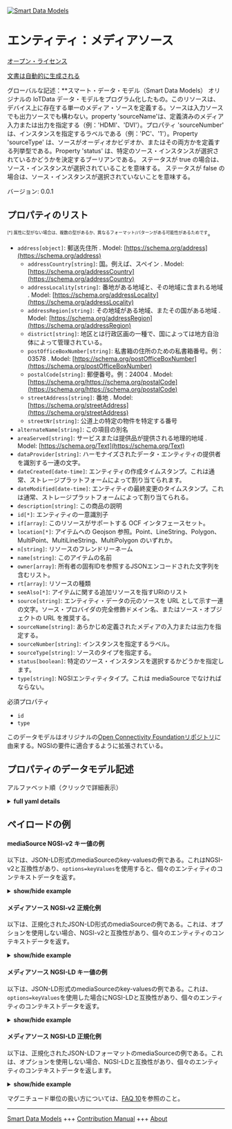 <!-- 10-Header -->    
[![Smart Data Models](https://smartdatamodels.org/wp-content/uploads/2022/01/SmartDataModels_logo.png "Logo")](https://smartdatamodels.org)    
エンティティ：メディアソース    
==============<!-- /10-Header -->    
<!-- 15-License -->    
[オープン・ライセンス](https://github.com/smart-data-models//dataModel.OCF/blob/master/mediaSource/LICENSE.md)    
[文書は自動的に生成される](https://docs.google.com/presentation/d/e/2PACX-1vTs-Ng5dIAwkg91oTTUdt8ua7woBXhPnwavZ0FxgR8BsAI_Ek3C5q97Nd94HS8KhP-r_quD4H0fgyt3/pub?start=false&loop=false&delayms=3000#slide=id.gb715ace035_0_60)    
<!-- /15-License -->    
<!-- 20-Description -->    
グローバルな記述：**スマート・データ・モデル（Smart Data Models） オリジナルの IoTData データ・モデルをプログラム化したもの。このリソースは、デバイス上に存在する単一のメディア・ソースを定義する。ソースは入力ソースでも出力ソースでも構わない。property 'sourceName'は、定義済みのメディア入力または出力を指定する（例：'HDMI'、'DVI'）。プロパティ 'sourceNumber' は、インスタンスを指定するラベルである（例：'PC'、'1'）。Property 'sourceType' は、ソースがオーディオかビデオか、またはその両方かを定義する列挙型である。Property 'status' は、特定のソース・インスタンスが選択されているかどうかを決定するブーリアンである。  ステータスが true の場合は、ソース・インスタンスが選択されていることを意味する。  ステータスが false の場合は、ソース・インスタンスが選択されていないことを意味する。    
バージョン: 0.0.1    
<!-- /20-Description -->    
<!-- 30-PropertiesList -->    
## プロパティのリスト    
<sup><sub>[*] 属性に型がない場合は、複数の型があるか、異なるフォーマット/パターンがある可能性があるためです</sub></sup>。    
- `address[object]`: 郵送先住所  . Model: [https://schema.org/address](https://schema.org/address)	- `addressCountry[string]`: 国。例えば、スペイン  . Model: [https://schema.org/addressCountry](https://schema.org/addressCountry)    
	- `addressLocality[string]`: 番地がある地域と、その地域に含まれる地域  . Model: [https://schema.org/addressLocality](https://schema.org/addressLocality)    
	- `addressRegion[string]`: その地域がある地域、またその国がある地域  . Model: [https://schema.org/addressRegion](https://schema.org/addressRegion)    
	- `district[string]`: 地区とは行政区画の一種で、国によっては地方自治体によって管理されている。      
	- `postOfficeBoxNumber[string]`: 私書箱の住所のための私書箱番号。例：03578  . Model: [https://schema.org/postOfficeBoxNumber](https://schema.org/postOfficeBoxNumber)    
	- `postalCode[string]`: 郵便番号。例：24004  . Model: [https://schema.org/https://schema.org/postalCode](https://schema.org/https://schema.org/postalCode)    
	- `streetAddress[string]`: 番地  . Model: [https://schema.org/streetAddress](https://schema.org/streetAddress)    
	- `streetNr[string]`: 公道上の特定の物件を特定する番号      
- `alternateName[string]`: この項目の別名  - `areaServed[string]`: サービスまたは提供品が提供される地理的地域  . Model: [https://schema.org/Text](https://schema.org/Text)- `dataProvider[string]`: ハーモナイズされたデータ・エンティティの提供者を識別する一連の文字。  - `dateCreated[date-time]`: エンティティの作成タイムスタンプ。これは通常、ストレージプラットフォームによって割り当てられます。  - `dateModified[date-time]`: エンティティの最終変更のタイムスタンプ。これは通常、ストレージプラットフォームによって割り当てられる。  - `description[string]`: この商品の説明  - `id[*]`: エンティティの一意識別子  - `if[array]`: このリソースがサポートする OCF インタフェースセット。  - `location[*]`: アイテムへの Geojson 参照。Point、LineString、Polygon、MultiPoint、MultiLineString、MultiPolygon のいずれか。  - `n[string]`: リソースのフレンドリーネーム  - `name[string]`: このアイテムの名前  - `owner[array]`: 所有者の固有IDを参照するJSONエンコードされた文字列を含むリスト。  - `rt[array]`: リソースの種類  - `seeAlso[*]`: アイテムに関する追加リソースを指すURIのリスト  - `source[string]`: エンティティ・データの元のソースを URL として示す一連の文字。ソース・プロバイダの完全修飾ドメイン名、またはソース・オブジェクトの URL を推奨する。  - `sourceName[string]`: あらかじめ定義されたメディアの入力または出力を指定する。  - `sourceNumber[string]`: インスタンスを指定するラベル。  - `sourceType[string]`: ソースのタイプを指定する。  - `status[boolean]`: 特定のソース・インスタンスを選択するかどうかを指定します。  - `type[string]`: NGSIエンティティタイプ。これは mediaSource でなければならない。  <!-- /30-PropertiesList -->    
<!-- 35-RequiredProperties -->    
必須プロパティ    
- `id`  - `type`  <!-- /35-RequiredProperties -->    
<!-- 40-RequiredProperties -->    
このデータモデルはオリジナルの[Open Connectivity Foundationリポジトリ](https://github.com/openconnectivityfoundation/IoTDataModels)に由来する。NGSIの要件に適合するように拡張されている。    
<!-- /40-RequiredProperties -->    
<!-- 50-DataModelHeader -->    
## プロパティのデータモデル記述    
アルファベット順（クリックで詳細表示）    
<!-- /50-DataModelHeader -->    
<!-- 60-ModelYaml -->    
<details><summary><strong>full yaml details</strong></summary>      
```yaml    
mediaSource:      
  description: 'Smart Data Models Program adaptation of the original IoTData data Models. This Resource defines a single media source that exists on a device. The source can be an input source or output source, this resource is agnostic of that. The Property ''sourceName'' specifies a pre-defined media input or output (e.g.''HDMI'', ''DVI''). The Property ''sourceNumber'' is a label to specify the instance (e.g. ''PC'', ''1''). The Property ''sourceType'' is an enumeration defining whether the source is audio, video or both. The Property ''status'' is a boolean that determines if the specific source instance is selected or not.  A status of true means that the source instance is selected.  A status of false means that the source instance is not selected.'      
  properties:      
    address:      
      description: The mailing address      
      properties:      
        addressCountry:      
          description: 'The country. For example, Spain'      
          type: string      
          x-ngsi:      
            model: https://schema.org/addressCountry      
            type: Property      
        addressLocality:      
          description: 'The locality in which the street address is, and which is in the region'      
          type: string      
          x-ngsi:      
            model: https://schema.org/addressLocality      
            type: Property      
        addressRegion:      
          description: 'The region in which the locality is, and which is in the country'      
          type: string      
          x-ngsi:      
            model: https://schema.org/addressRegion      
            type: Property      
        district:      
          description: 'A district is a type of administrative division that, in some countries, is managed by the local government'      
          type: string      
          x-ngsi:      
            type: Property      
        postOfficeBoxNumber:      
          description: 'The post office box number for PO box addresses. For example, 03578'      
          type: string      
          x-ngsi:      
            model: https://schema.org/postOfficeBoxNumber      
            type: Property      
        postalCode:      
          description: 'The postal code. For example, 24004'      
          type: string      
          x-ngsi:      
            model: https://schema.org/https://schema.org/postalCode      
            type: Property      
        streetAddress:      
          description: The street address      
          type: string      
          x-ngsi:      
            model: https://schema.org/streetAddress      
            type: Property      
        streetNr:      
          description: Number identifying a specific property on a public street      
          type: string      
          x-ngsi:      
            type: Property      
      type: object      
      x-ngsi:      
        model: https://schema.org/address      
        type: Property      
    alternateName:      
      description: An alternative name for this item      
      type: string      
      x-ngsi:      
        type: Property      
    areaServed:      
      description: The geographic area where a service or offered item is provided      
      type: string      
      x-ngsi:      
        model: https://schema.org/Text      
        type: Property      
    dataProvider:      
      description: A sequence of characters identifying the provider of the harmonised data entity      
      type: string      
      x-ngsi:      
        type: Property      
    dateCreated:      
      description: Entity creation timestamp. This will usually be allocated by the storage platform      
      format: date-time      
      type: string      
      x-ngsi:      
        type: Property      
    dateModified:      
      description: Timestamp of the last modification of the entity. This will usually be allocated by the storage platform      
      format: date-time      
      type: string      
      x-ngsi:      
        type: Property      
    description:      
      description: A description of this item      
      type: string      
      x-ngsi:      
        type: Property      
    id:      
      anyOf:      
        - description: Identifier format of any NGSI entity      
          maxLength: 256      
          minLength: 1      
          pattern: ^[\w\-\.\{\}\$\+\*\[\]`|~^@!,:\\]+$      
          type: string      
          x-ngsi:      
            type: Property      
        - description: Identifier format of any NGSI entity      
          format: uri      
          type: string      
          x-ngsi:      
            type: Property      
      description: Unique identifier of the entity      
      x-ngsi:      
        type: Property      
    if:      
      description: The OCF Interface set supported by this Resource.      
      items:      
        enum:      
          - oic.if.a      
          - oic.if.baseline      
        type: string      
      minItems: 2      
      readOnly: true      
      type: array      
      uniqueItems: true      
      x-ngsi:      
        type: Property      
    location:      
      description: 'Geojson reference to the item. It can be Point, LineString, Polygon, MultiPoint, MultiLineString or MultiPolygon'      
      oneOf:      
        - description: Geojson reference to the item. Point      
          properties:      
            bbox:      
              items:      
                type: number      
              minItems: 4      
              type: array      
            coordinates:      
              items:      
                type: number      
              minItems: 2      
              type: array      
            type:      
              enum:      
                - Point      
              type: string      
          required:      
            - type      
            - coordinates      
          title: GeoJSON Point      
          type: object      
          x-ngsi:      
            type: GeoProperty      
        - description: Geojson reference to the item. LineString      
          properties:      
            bbox:      
              items:      
                type: number      
              minItems: 4      
              type: array      
            coordinates:      
              items:      
                items:      
                  type: number      
                minItems: 2      
                type: array      
              minItems: 2      
              type: array      
            type:      
              enum:      
                - LineString      
              type: string      
          required:      
            - type      
            - coordinates      
          title: GeoJSON LineString      
          type: object      
          x-ngsi:      
            type: GeoProperty      
        - description: Geojson reference to the item. Polygon      
          properties:      
            bbox:      
              items:      
                type: number      
              minItems: 4      
              type: array      
            coordinates:      
              items:      
                items:      
                  items:      
                    type: number      
                  minItems: 2      
                  type: array      
                minItems: 4      
                type: array      
              type: array      
            type:      
              enum:      
                - Polygon      
              type: string      
          required:      
            - type      
            - coordinates      
          title: GeoJSON Polygon      
          type: object      
          x-ngsi:      
            type: GeoProperty      
        - description: Geojson reference to the item. MultiPoint      
          properties:      
            bbox:      
              items:      
                type: number      
              minItems: 4      
              type: array      
            coordinates:      
              items:      
                items:      
                  type: number      
                minItems: 2      
                type: array      
              type: array      
            type:      
              enum:      
                - MultiPoint      
              type: string      
          required:      
            - type      
            - coordinates      
          title: GeoJSON MultiPoint      
          type: object      
          x-ngsi:      
            type: GeoProperty      
        - description: Geojson reference to the item. MultiLineString      
          properties:      
            bbox:      
              items:      
                type: number      
              minItems: 4      
              type: array      
            coordinates:      
              items:      
                items:      
                  items:      
                    type: number      
                  minItems: 2      
                  type: array      
                minItems: 2      
                type: array      
              type: array      
            type:      
              enum:      
                - MultiLineString      
              type: string      
          required:      
            - type      
            - coordinates      
          title: GeoJSON MultiLineString      
          type: object      
          x-ngsi:      
            type: GeoProperty      
        - description: Geojson reference to the item. MultiLineString      
          properties:      
            bbox:      
              items:      
                type: number      
              minItems: 4      
              type: array      
            coordinates:      
              items:      
                items:      
                  items:      
                    items:      
                      type: number      
                    minItems: 2      
                    type: array      
                  minItems: 4      
                  type: array      
                type: array      
              type: array      
            type:      
              enum:      
                - MultiPolygon      
              type: string      
          required:      
            - type      
            - coordinates      
          title: GeoJSON MultiPolygon      
          type: object      
          x-ngsi:      
            type: GeoProperty      
      x-ngsi:      
        type: GeoProperty      
    n:      
      description: Friendly name of the Resource      
      maxLength: 64      
      readOnly: true      
      type: string      
      x-ngsi:      
        type: Property      
    name:      
      description: The name of this item      
      type: string      
      x-ngsi:      
        type: Property      
    owner:      
      description: A List containing a JSON encoded sequence of characters referencing the unique Ids of the owner(s)      
      items:      
        anyOf:      
          - description: Identifier format of any NGSI entity      
            maxLength: 256      
            minLength: 1      
            pattern: ^[\w\-\.\{\}\$\+\*\[\]`|~^@!,:\\]+$      
            type: string      
            x-ngsi:      
              type: Property      
          - description: Identifier format of any NGSI entity      
            format: uri      
            type: string      
            x-ngsi:      
              type: Property      
        description: Unique identifier of the entity      
        x-ngsi:      
          type: Property      
      type: array      
      x-ngsi:      
        type: Property      
    rt:      
      description: The Resource Type.      
      items:      
        enum:      
          - oic.r.mediasource      
        maxLength: 64      
        type: string      
      minItems: 1      
      readOnly: true      
      type: array      
      uniqueItems: true      
      x-ngsi:      
        type: Property      
    seeAlso:      
      description: list of uri pointing to additional resources about the item      
      oneOf:      
        - items:      
            format: uri      
            type: string      
          minItems: 1      
          type: array      
        - format: uri      
          type: string      
      x-ngsi:      
        type: Property      
    source:      
      description: 'A sequence of characters giving the original source of the entity data as a URL. Recommended to be the fully qualified domain name of the source provider, or the URL to the source object'      
      type: string      
      x-ngsi:      
        type: Property      
    sourceName:      
      description: Specifies a pre-defined media input or output.      
      type: string      
      x-ngsi:      
        type: Property      
    sourceNumber:      
      description: Label to specify the instance.      
      type: string      
      x-ngsi:      
        type: Property      
    sourceType:      
      description: Specifies the type of the source.      
      enum:      
        - audioOnly      
        - videoOnly      
        - audioPlusVideo      
      readOnly: true      
      type: string      
      x-ngsi:      
        type: Property      
    status:      
      description: Specifies if the specific source instance is selected or not.      
      type: boolean      
      x-ngsi:      
        type: Property      
    type:      
      description: NGSI entity type. It has to be mediaSource      
      enum:      
        - mediaSource      
      type: string      
      x-ngsi:      
        type: Property      
  required:      
    - id      
    - type      
  type: object      
  x-derived-from: https://github.com/OpenInterConnect/IoTDataModels/blob/master/mediaSourceResURI.swagger.json      
  x-disclaimer: 'Redistribution and use in source and binary forms, with or without modification, are permitted  provided that the license conditions are met. Copyleft (c) 2022 Contributors to Smart Data Models Program'      
  x-license-url: https://github.com/smart-data-models/dataModel.OCF/blob/master/mediaSource/LICENSE.md      
  x-model-schema: https://smart-data-models.github.io/dataModel.IoTDataModels/mediaSource/schema.json      
  x-model-tags: OCF      
  x-version: 0.0.1      
```    
</details>      
<!-- /60-ModelYaml -->    
<!-- 70-MiddleNotes -->    
<!-- /70-MiddleNotes -->    
<!-- 80-Examples -->    
## ペイロードの例    
#### mediaSource NGSI-v2 キー値の例    
以下は、JSON-LD形式のmediaSourceのkey-valuesの例である。これはNGSI-v2と互換性があり、`options=keyValues`を使用すると、個々のエンティティのコンテキストデータを返す。    
<details><summary><strong>show/hide example</strong></summary>      
```json  
{  
  "id": "urn:ngsi-ld:mediaSource:id:LJAC:84422647",  
  "dateCreated": "2002-02-03T14:43:20Z",  
  "dateModified": "2006-02-11T14:03:31Z",  
  "source": "Institution research bad ",  
  "name": "Probably yours",  
  "alternateName": "Coach have school join hour. Nothing affect d",  
  "description": "Knowledge large close new election within reduce. News eye majority.",  
  "dataProvider": "We morning easy although rich. Under save have southern one most. Know why ball attention responsibility da",  
  "owner": [  
    "urn:ngsi-ld:mediaSource:items:TLEL:58779962",  
    "urn:ngsi-ld:mediaSource:items:REDI:91656547"  
  ],  
  "seeAlso": [  
    "urn:ngsi-ld:mediaSource:items:AJGB:26743605"  
  ],  
  "location": {  
    "type": "Point",  
    "coordinates": [  
      67.4900935,  
      -69.768952  
    ]  
  },  
  "address": {  
    "streetAddress": "Summer fi",  
    "addressLocality": "Network movie successful join carry result amount. Often mouth throw wear hit car technolo",  
    "addressRegion": "Crime both beat leader today issue personal area. Stock heart industry allow cover price within. Seat reduce attention language push image each six.",  
    "addressCountry": "Animal them involve others home sense after. Occur page minute.",  
    "postalCode": "Discuss sure avoid pretty building season. Available health them throw present. Even blue young city leave anything.",  
    "postOfficeBoxNumber": "May which writer need sell follow. Reason first thank represent drive. Parent consumer north adult list standard head.",  
    "streetNr": "Fall seat evening beautiful image. Other where suggest right break. Whether check mission draw go lose.",  
    "district": "Turn its part Republican resource baby memory. Table meet serve shoulder. Box film film meet drug stuff."  
  },  
  "areaServed": "Act camera human. Onto tax vote on. Keep suggest mother war able college door.",  
  "rt": [  
    "oic.r.mediasource"  
  ],  
  "status": true,  
  "sourceType": "audioPlusVideo",  
  "sourceName": "Finally during country operation task time attorney those. Reality account future never manager.",  
  "sourceNumber": "Help government clearly alone.",  
  "n": "Doctor meet though. Adult voice large oil communit",  
  "if": [  
    "oic.if.baseline",  
    "oic.if.a"  
  ],  
  "type": "mediaSource"  
}  
```  
</details>    
#### メディアソース NGSI-v2 正規化例    
以下は、正規化されたJSON-LD形式のmediaSourceの例である。これは、オプションを使用しない場合、NGSI-v2と互換性があり、個々のエンティティのコンテキストデータを返す。    
<details><summary><strong>show/hide example</strong></summary>      
```json  
{  
  "id": "urn:ngsi-ld:mediaSource:id:LJAC:84422647",  
  "dateCreated": {  
    "type": "DateTime",  
    "value": "2002-02-03T14:43:20Z"  
  },  
  "dateModified": {  
    "type": "DateTime",  
    "value": "2006-02-11T14:03:31Z"  
  },  
  "source": {  
    "type": "Text",  
    "value": "Institution research bad "  
  },  
  "name": {  
    "type": "Text",  
    "value": "Probably yours"  
  },  
  "alternateName": {  
    "type": "Text",  
    "value": "Coach have school join hour. Nothing affect d"  
  },  
  "description": {  
    "type": "Text",  
    "value": "Knowledge large close new election within reduce. News eye majority."  
  },  
  "dataProvider": {  
    "type": "Text",  
    "value": "We morning easy although rich. Under save have southern one most. Know why ball attention responsibility da"  
  },  
  "owner": {  
    "type": "StructuredValue",  
    "value": [  
      "urn:ngsi-ld:mediaSource:items:TLEL:58779962",  
      "urn:ngsi-ld:mediaSource:items:REDI:91656547"  
    ]  
  },  
  "seeAlso": {  
    "type": "StructuredValue",  
    "value": [  
      "urn:ngsi-ld:mediaSource:items:AJGB:26743605"  
    ]  
  },  
  "location": {  
    "type": "geo:json",  
    "value": {  
      "type": "Point",  
      "coordinates": [  
        67.4900935,  
        -69.768952  
      ]  
    }  
  },  
  "address": {  
    "type": "StructuredValue",  
    "value": {  
      "streetAddress": "Summer fi",  
      "addressLocality": "Network movie successful join carry result amount. Often mouth throw wear hit car technolo",  
      "addressRegion": "Crime both beat leader today issue personal area. Stock heart industry allow cover price within. Seat reduce attention language push image each six.",  
      "addressCountry": "Animal them involve others home sense after. Occur page minute.",  
      "postalCode": "Discuss sure avoid pretty building season. Available health them throw present. Even blue young city leave anything.",  
      "postOfficeBoxNumber": "May which writer need sell follow. Reason first thank represent drive. Parent consumer north adult list standard head.",  
      "streetNr": "Fall seat evening beautiful image. Other where suggest right break. Whether check mission draw go lose.",  
      "district": "Turn its part Republican resource baby memory. Table meet serve shoulder. Box film film meet drug stuff."  
    }  
  },  
  "areaServed": {  
    "type": "Text",  
    "value": "Act camera human. Onto tax vote on. Keep suggest mother war able college door."  
  },  
  "rt": {  
    "type": "StructuredValue",  
    "value": [  
      "oic.r.mediasource"  
    ]  
  },  
  "status": {  
    "type": "Boolean",  
    "value": true  
  },  
  "sourceType": {  
    "type": "Text",  
    "value": "audioPlusVideo"  
  },  
  "sourceName": {  
    "type": "Text",  
    "value": "Finally during country operation task time attorney those. Reality account future never manager."  
  },  
  "sourceNumber": {  
    "type": "Text",  
    "value": "Help government clearly alone."  
  },  
  "n": {  
    "type": "Text",  
    "value": "Doctor meet though. Adult voice large oil communit"  
  },  
  "if": {  
    "type": "StructuredValue",  
    "value": [  
      "oic.if.baseline",  
      "oic.if.a"  
    ]  
  },  
  "type": "mediaSource"  
}  
```  
</details>    
#### メディアソース NGSI-LD キー値の例    
以下は、JSON-LD形式のmediaSourceのkey-valuesの例である。これは、`options=keyValues`を使用した場合にNGSI-LDと互換性があり、個々のエンティティのコンテキストデータを返す。    
<details><summary><strong>show/hide example</strong></summary>      
```json  
{  
  "id": "urn:ngsi-ld:mediaSource:id:LJAC:84422647",  
  "dateCreated": "2002-02-03T14:43:20Z",  
  "dateModified": "2006-02-11T14:03:31Z",  
  "source": "Institution research bad ",  
  "name": "Probably yours",  
  "alternateName": "Coach have school join hour. Nothing affect d",  
  "description": "Knowledge large close new election within reduce. News eye majority.",  
  "dataProvider": "We morning easy although rich. Under save have southern one most. Know why ball attention responsibility da",  
  "owner": [  
    "urn:ngsi-ld:mediaSource:items:TLEL:58779962",  
    "urn:ngsi-ld:mediaSource:items:REDI:91656547"  
  ],  
  "seeAlso": [  
    "urn:ngsi-ld:mediaSource:items:AJGB:26743605"  
  ],  
  "location": {  
    "type": "Point",  
    "coordinates": [  
      67.4900935,  
      -69.768952  
    ]  
  },  
  "address": {  
    "streetAddress": "Summer fi",  
    "addressLocality": "Network movie successful join carry result amount. Often mouth throw wear hit car technolo",  
    "addressRegion": "Crime both beat leader today issue personal area. Stock heart industry allow cover price within. Seat reduce attention language push image each six.",  
    "addressCountry": "Animal them involve others home sense after. Occur page minute.",  
    "postalCode": "Discuss sure avoid pretty building season. Available health them throw present. Even blue young city leave anything.",  
    "postOfficeBoxNumber": "May which writer need sell follow. Reason first thank represent drive. Parent consumer north adult list standard head.",  
    "streetNr": "Fall seat evening beautiful image. Other where suggest right break. Whether check mission draw go lose.",  
    "district": "Turn its part Republican resource baby memory. Table meet serve shoulder. Box film film meet drug stuff."  
  },  
  "areaServed": "Act camera human. Onto tax vote on. Keep suggest mother war able college door.",  
  "rt": [  
    "oic.r.mediasource"  
  ],  
  "status": true,  
  "sourceType": "audioPlusVideo",  
  "sourceName": "Finally during country operation task time attorney those. Reality account future never manager.",  
  "sourceNumber": "Help government clearly alone.",  
  "n": "Doctor meet though. Adult voice large oil communit",  
  "if": [  
    "oic.if.baseline",  
    "oic.if.a"  
  ],  
  "type": "mediaSource",  
  "@context": [  
    "https://smartdatamodels.org/context.jsonld"  
  ]  
}  
```  
</details>    
#### メディアソース NGSI-LD 正規化例    
以下は、正規化されたJSON-LDフォーマットのmediaSourceの例である。これは、オプションを使用しない場合、NGSI-LDと互換性があり、個々のエンティティのコンテキストデータを返します。    
<details><summary><strong>show/hide example</strong></summary>      
```json  
{  
    "id": "urn:ngsi-ld:mediaSource:id:LJAC:84422647",  
    "dateCreated": {  
        "type": "Property",  
        "value": {  
            "@type": "DateTime",  
            "@value": "2002-02-03T14:43:20Z"  
        }  
    },  
    "dateModified": {  
        "type": "Property",  
        "value": {  
            "@type": "DateTime",  
            "@value": "2006-02-11T14:03:31Z"  
        }  
    },  
    "source": {  
        "type": "Property",  
        "value": "Institution research bad "  
    },  
    "name": {  
        "type": "Property",  
        "value": "Probably yours"  
    },  
    "alternateName": {  
        "type": "Property",  
        "value": "Coach have school join hour. Nothing affect d"  
    },  
    "description": {  
        "type": "Property",  
        "value": "Knowledge large close new election within reduce. News eye majority."  
    },  
    "dataProvider": {  
        "type": "Property",  
        "value": "We morning easy although rich. Under save have southern one most. Know why ball attention responsibility da"  
    },  
    "owner": {  
        "type": "Property",  
        "value": [  
            "urn:ngsi-ld:mediaSource:items:TLEL:58779962",  
            "urn:ngsi-ld:mediaSource:items:REDI:91656547"  
        ]  
    },  
    "seeAlso": {  
        "type": "Property",  
        "value": [  
            "urn:ngsi-ld:mediaSource:items:AJGB:26743605"  
        ]  
    },  
    "location": {  
        "type": "GeoProperty",  
        "value": {  
            "type": "Point",  
            "coordinates": [  
                67.4900935,  
                -69.768952  
            ]  
        }  
    },  
    "address": {  
        "type": "Property",  
        "value": {  
            "streetAddress": "Summer fi",  
            "addressLocality": "Network movie successful join carry result amount. Often mouth throw wear hit car technolo",  
            "addressRegion": "Crime both beat leader today issue personal area. Stock heart industry allow cover price within. Seat reduce attention language push image each six.",  
            "addressCountry": "Animal them involve others home sense after. Occur page minute.",  
            "postalCode": "Discuss sure avoid pretty building season. Available health them throw present. Even blue young city leave anything.",  
            "postOfficeBoxNumber": "May which writer need sell follow. Reason first thank represent drive. Parent consumer north adult list standard head.",  
            "streetNr": "Fall seat evening beautiful image. Other where suggest right break. Whether check mission draw go lose.",  
            "district": "Turn its part Republican resource baby memory. Table meet serve shoulder. Box film film meet drug stuff."  
        }  
    },  
    "areaServed": {  
        "type": "Property",  
        "value": "Act camera human. Onto tax vote on. Keep suggest mother war able college door."  
    },  
    "rt": {  
        "type": "Property",  
        "value": [  
            "oic.r.mediasource"  
        ]  
    },  
    "status": {  
        "type": "Property",  
        "value": true  
    },  
    "sourceType": {  
        "type": "Property",  
        "value": "audioPlusVideo"  
    },  
    "sourceName": {  
        "type": "Property",  
        "value": "Finally during country operation task time attorney those. Reality account future never manager."  
    },  
    "sourceNumber": {  
        "type": "Property",  
        "value": "Help government clearly alone."  
    },  
    "n": {  
        "type": "Property",  
        "value": "Doctor meet though. Adult voice large oil communit"  
    },  
    "if": {  
        "type": "Property",  
        "value": [  
            "oic.if.baseline",  
            "oic.if.a"  
        ]  
    },  
    "type": "mediaSource",  
    "@context": [  
        "https://smartdatamodels.org/context.jsonld"  
    ]  
}  
```  
</details><!-- /80-Examples -->    
<!-- 90-FooterNotes -->    
<!-- /90-FooterNotes -->    
<!-- 95-Units -->    
マグニチュード単位の扱い方については、[FAQ 10](https://smartdatamodels.org/index.php/faqs/)を参照のこと。    
<!-- /95-Units -->    
<!-- 97-LastFooter -->    
---    
[Smart Data Models](https://smartdatamodels.org) +++ [Contribution Manual](https://bit.ly/contribution_manual) +++ [About](https://bit.ly/Introduction_SDM)<!-- /97-LastFooter -->    

